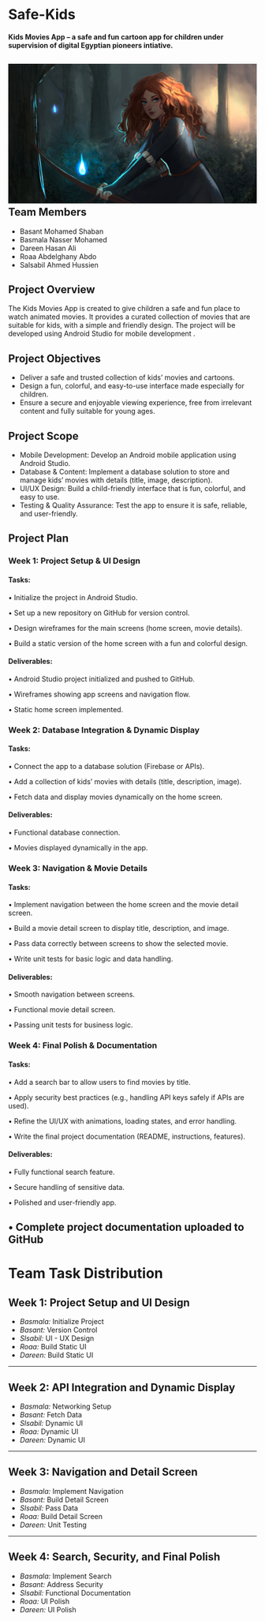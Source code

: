 # Safe-Kids
#### Kids Movies App – a safe and fun cartoon app for children under supervision of digital Egyptian pioneers intiative.
![Kids Movies App – preview](slsbyl.jpg)
Team Members
--------------------------------------------------------------------------------------------------------------------------------------------------------------------
- Basant Mohamed Shaban
- Basmala Nasser Mohamed
- Dareen Hasan Ali
- Roaa Abdelghany Abdo
- Salsabil Ahmed Hussien

Project Overview
--------------------------------------------------------------------------------------------------------------------------------------------------------------------
The Kids Movies App is created to give children a safe and fun place to watch animated movies. It provides a curated collection of movies that are suitable for kids, with a simple and friendly design. The project will be developed using Android Studio for mobile development .

Project Objectives
--------------------------------------------------------------------------------------------------------------------------------------------------------------------
- Deliver a safe and trusted collection of kids’ movies and cartoons.
- Design a fun, colorful, and easy-to-use interface made especially for children.
- Ensure a secure and enjoyable viewing experience, free from irrelevant content and fully suitable for young ages.
  
Project Scope
--------------------------------------------------------------------------------------------------------------------------------------------------------------------
- Mobile Development: Develop an Android mobile application using Android Studio.
- Database & Content: Implement a database solution to store and manage kids’ movies with details (title, image, description).
- UI/UX Design: Build a child-friendly interface that is fun, colorful, and easy to use.
- Testing & Quality Assurance: Test the app to ensure it is safe, reliable, and user-friendly.
  
Project Plan
--------------------------------------------------------------------------------------------------------------------------------------------------------------------
### Week 1: Project Setup & UI Design
#### Tasks:

•	 Initialize the project in Android Studio.

•	 Set up a new repository on GitHub for version control.

•	 Design wireframes for the main screens (home screen, movie details).

•	 Build a static version of the home screen with a fun and colorful design.

#### Deliverables:

•	 Android Studio project initialized and pushed to GitHub.

•	 Wireframes showing app screens and navigation flow.

•	 Static home screen implemented.




### Week 2: Database Integration & Dynamic Display
#### Tasks:
•	 Connect the app to a database solution (Firebase or APIs).

•	 Add a collection of kids’ movies with details (title, description, image).

•	 Fetch data and display movies dynamically on the home screen.

#### Deliverables:
•	 Functional database connection.

•	  Movies displayed dynamically in the app.



### Week 3: Navigation & Movie Details
#### Tasks:
•	 Implement navigation between the home screen and the movie detail screen.

•	 Build a movie detail screen to display title, description, and image.

•	 Pass data correctly between screens to show the selected movie.

•	 Write unit tests for basic logic and data handling.

#### Deliverables:
•	 Smooth navigation between screens.

•	 Functional movie detail screen.

•	 Passing unit tests for business logic.



### Week 4: Final Polish & Documentation
#### Tasks:
•	 Add a search bar to allow users to find movies by title.

•	 Apply security best practices (e.g., handling API keys safely if APIs are used).

•	 Refine the UI/UX with animations, loading states, and error handling.

•	 Write the final project documentation (README, instructions, features).
#### Deliverables:
•	 Fully functional search feature.

•	 Secure handling of sensitive data.

•	 Polished and user-friendly app.

•	 Complete project documentation uploaded to GitHub
---
#  Team Task Distribution

## Week 1: Project Setup and UI Design
- *Basmala:* Initialize Project  
- *Basant:* Version Control  
- *Slsabil:* UI - UX Design  
- *Roaa:* Build Static UI  
- *Dareen:* Build Static UI  

---

## Week 2: API Integration and Dynamic Display
- *Basmala:* Networking Setup  
- *Basant:* Fetch Data  
- *Slsabil:* Dynamic UI  
- *Roaa:* Dynamic UI  
- *Dareen:* Dynamic UI  

---

## Week 3: Navigation and Detail Screen
- *Basmala:* Implement Navigation  
- *Basant:* Build Detail Screen  
- *Slsabil:* Pass Data  
- *Roaa:* Build Detail Screen  
- *Dareen:* Unit Testing  

---

## Week 4: Search, Security, and Final Polish
- *Basmala:* Implement Search  
- *Basant:* Address Security  
- *Slsabil:* Functional Documentation  
- *Roaa:* UI Polish  
- *Dareen:* UI Polish


